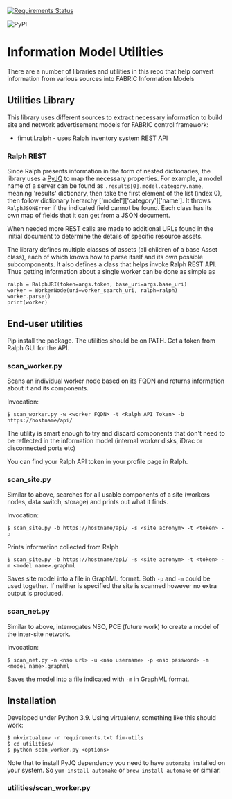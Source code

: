 [![Requirements Status](https://requires.io/github/fabric-testbed/information-model-utils/requirements.svg?branch=main)](https://requires.io/github/fabric-testbed/information-model-utils/requirements/?branch=main)

![PyPI](https://img.shields.io/pypi/v/fim-utils?style=plastic)

# Information Model Utilities

There are a number of libraries and utilities in this repo that help convert 
information from various sources into FABRIC Information Models

## Utilities Library

This library uses different sources to extract necessary information to build
site and network advertisement models for FABRIC control framework:
- fimutil.ralph - uses Ralph inventory system REST API

### Ralph REST
Since Ralph presents information in the form of nested dictionaries, the library
uses a [PyJQ](https://pypi.org/project/pyjq/) to map the necessary properties. For example,
a model name of a server can be found as `.results[0].model.category.name`, meaning
'results' dictionary, then take the first element of the list (index 0), then
follow dictionary hierarchy ['model']['category']['name']. It throws
`RalphJSONError` if the indicated field cannot be found. Each class has its own
map of fields that it can get from a JSON document. 

When needed more REST calls are made to additional URLs found in the initial document to
determine the details of specific resource assets.

The library defines multiple classes of assets (all children of a base Asset class),
each of which knows how to parse itself and its own possible subcomponents.
It also defines a class that helps invoke Ralph REST API.
Thus getting information about a single worker can be done as simple as
```
ralph = RalphURI(token=args.token, base_uri=args.base_uri)
worker = WorkerNode(uri=worker_search_uri, ralph=ralph)
worker.parse()
print(worker)
```

## End-user utilities

Pip install the package. The utilities should be on PATH. Get a token from Ralph GUI for the API. 
### scan_worker.py

Scans an individual worker node based on its FQDN and returns information about
it and its components. 

Invocation:
```
$ scan_worker.py -w <worker FQDN> -t <Ralph API Token> -b https://hostname/api/
```

The utility is smart enough to try and discard components that don't need to
be reflected in the information model (internal worker disks, iDrac or 
disconnected ports etc)

You can find your Ralph API token in your profile page in Ralph.

### scan_site.py

Similar to above, searches for all usable components of a site (workers nodes, data switch, storage) and prints out
what it finds.

Invocation:
```
$ scan_site.py -b https://hostname/api/ -s <site acronym> -t <token> -p
```
Prints information collected from Ralph

```
$ scan_site.py -b https://hostname/api/ -s <site acronym> -t <token> -m <model name>.graphml
```
Saves site model into a file in GraphML format. Both `-p` and `-m` could be used together. If neither is specified
the site is scanned however no extra output is produced. 

### scan_net.py

Similar to above, interrogates NSO, PCE (future work) to create a model of the inter-site network.

Invocation:
```
$ scan_net.py -n <nso url> -u <nso username> -p <nso password> -m <model name>.graphml
```

Saves the model into a file indicated with `-m` in GraphML format.

## Installation

Developed under Python 3.9. Using virtualenv, something like this should work:

```
$ mkvirtualenv -r requirements.txt fim-utils
$ cd utilities/
$ python scan_worker.py <options>
```
Note that to install PyJQ dependency  you need to have `automake` installed on your system. So
`yum install automake` or `brew install automake` or similar. 

### utilities/scan_worker.py



